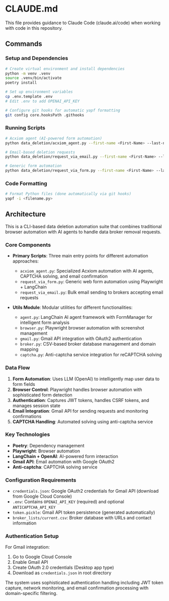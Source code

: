# CLAUDE.md

This file provides guidance to Claude Code (claude.ai/code) when working with code in this repository.

## Commands

### Setup and Dependencies
```bash
# Create virtual environment and install dependencies
python -m venv .venv
source .venv/bin/activate
poetry install

# Set up environment variables
cp .env.template .env
# Edit .env to add OPENAI_API_KEY

# Configure git hooks for automatic yapf formatting
git config core.hooksPath .githooks
```

### Running Scripts
```bash
# Acxiom agent (AI-powered form automation)
python data_deletion/acxiom_agent.py --first-name <First-Name> --last-name <Last-Name> --email <Your-Email> --date-of-birth MM/DD/YYYY --address "Your Address" --city <City> --state <XX> --zip-code <XXXXX>

# Email-based deletion requests
python data_deletion/request_via_email.py --first-name <First-Name> --last-name <Last-Name> --email <Your-Email> --dev --test-email <Test-Email-To-Send-Emails-To>

# Generic form automation
python data_deletion/request_via_form.py --first-name <First-Name> --last-name <Last-Name> --email <Your-Email>
```

### Code Formatting
```bash
# Format Python files (done automatically via git hooks)
yapf -i <filename.py>
```

## Architecture

This is a CLI-based data deletion automation suite that combines traditional browser automation with AI agents to handle data broker removal requests.

### Core Components

- **Primary Scripts**: Three main entry points for different automation approaches:
  - `acxiom_agent.py`: Specialized Acxiom automation with AI agents, CAPTCHA solving, and email confirmation
  - `request_via_form.py`: Generic web form automation using Playwright + LangChain
  - `request_via_email.py`: Bulk email sending to brokers accepting email requests

- **Utils Module**: Modular utilities for different functionalities:
  - `agent.py`: LangChain AI agent framework with FormManager for intelligent form analysis
  - `browser.py`: Playwright browser automation with screenshot management
  - `gmail.py`: Gmail API integration with OAuth2 authentication
  - `broker.py`: CSV-based broker database management and domain mapping
  - `captcha.py`: Anti-captcha service integration for reCAPTCHA solving

### Data Flow

1. **Form Automation**: Uses LLM (OpenAI) to intelligently map user data to form fields
2. **Browser Control**: Playwright handles browser automation with sophisticated form detection
3. **Authentication**: Captures JWT tokens, handles CSRF tokens, and manages session state
4. **Email Integration**: Gmail API for sending requests and monitoring confirmations
5. **CAPTCHA Handling**: Automated solving using anti-captcha service

### Key Technologies

- **Poetry**: Dependency management
- **Playwright**: Browser automation
- **LangChain + OpenAI**: AI-powered form interaction
- **Gmail API**: Email automation with Google OAuth2
- **Anti-captcha**: CAPTCHA solving service

### Configuration Requirements

- `credentials.json`: Google OAuth2 credentials for Gmail API (download from Google Cloud Console)
- `.env`: Contains `OPENAI_API_KEY` (required) and optional `ANTICAPTCHA_API_KEY`
- `token.pickle`: Gmail API token persistence (generated automatically)
- `broker_lists/current.csv`: Broker database with URLs and contact information

### Authentication Setup

For Gmail integration:
1. Go to Google Cloud Console
2. Enable Gmail API
3. Create OAuth 2.0 credentials (Desktop app type)
4. Download as `credentials.json` in root directory

The system uses sophisticated authentication handling including JWT token capture, network monitoring, and email confirmation processing with domain-specific filtering.